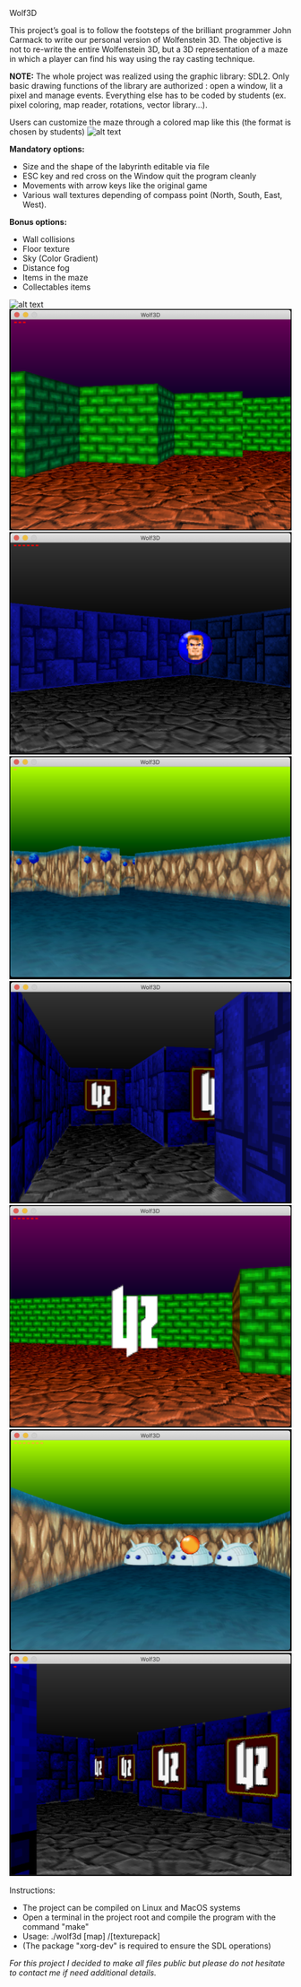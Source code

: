Wolf3D

This project’s goal is to follow the footsteps of the brilliant programmer John Carmack to write our personal version of Wolfenstein 3D.
The objective is not to re-write the entire Wolfenstein 3D, but a 3D representation of a maze in which a player can find his way using the ray casting technique.

__NOTE:__
The whole project was realized using the graphic library: SDL2.
Only basic drawing functions of the library are authorized : open a window, lit a pixel and manage events.
Everything else has to be coded by students (ex. pixel coloring, map reader, rotations, vector library...).

Users can customize the maze through a colored map like this (the format is chosen by students)
![alt text](https://raw.githubusercontent.com/peppone93/42_wolf3d/master/Images/Maps/4.bmp?token=AJ4VAJZBXWDOMNA7LB2IPJ27GL7WC)

__Mandatory options:__
- Size and the shape of the labyrinth editable via file
- ESC key and red cross on the Window quit the program cleanly
- Movements with arrow keys like the original game
- Various wall textures depending of compass point (North, South, East, West).

__Bonus options:__
- Wall collisions
- Floor texture
- Sky (Color Gradient)
- Distance fog
- Items in the maze
- Collectables items

![alt text](https://github.com/peppone93/42_wolf3d/blob/master/Screens/wolf3d.gif)
![alt text](Screens/1.png)
![alt text](Screens/2.png)
![alt text](Screens/3.png)
![alt text](Screens/4.png)
![alt text](Screens/5.png)
![alt text](Screens/6.png)
![alt text](Screens/7.png)


Instructions:
- The project can be compiled on Linux and MacOS systems
- Open a terminal in the project root and compile the program with the command "make"
- Usage: ./wolf3d [map] /[texturepack]
- (The package "xorg-dev" is required to ensure the SDL operations)

_For this project I decided to make all files public but please do not hesitate to contact me if need additional details._
